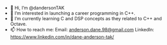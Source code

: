 - 👋 Hi, I’m @dandersonTAK
- 👀 I’m interested in launching a career programming in C++.
- 🌱 I’m currently learning C and DSP concepts as they related to C++ and Octave.
- 📫 How to reach me: 
      Email: anderson.dane.98@gmail.com
      LinkedIn: https://www.linkedin.com/in/dane-anderson-tak/

<!---
dandersonTAK/dandersonTAK is a ✨ special ✨ repository because its `README.md` (this file) appears on your GitHub profile.
You can click the Preview link to take a look at your changes.
--->
